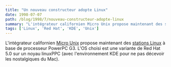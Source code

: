 ```yaml
---
title: "Un nouveau constructeur adopte Linux"
date: 1998-07-07
path: /blog/1998/7/nouveau-constructeur-adopte-linux
summary: "L'intégrateur californien Micro Unix propose maintenant des stations Linux à base de processeur PowerPC G3."
tags: ['Linux', 'Red Hat', 'KDE', 'Unix']
---
```


<P>
L'intégrateur californien <A HREF="http://www.microux.com/">Micro
Unix</A> propose maintenant des <A HREF="http://www.microux.com/linux.html">stations Linux</A> à base de
processeur PowerPC G3.  L'OS choisi est une variante de Red Hat 5.0 sur
un noyau linuxPPC (avec l'environnement KDE pour ne pas décevoir les
nostalgiques du Mac).
</P>


